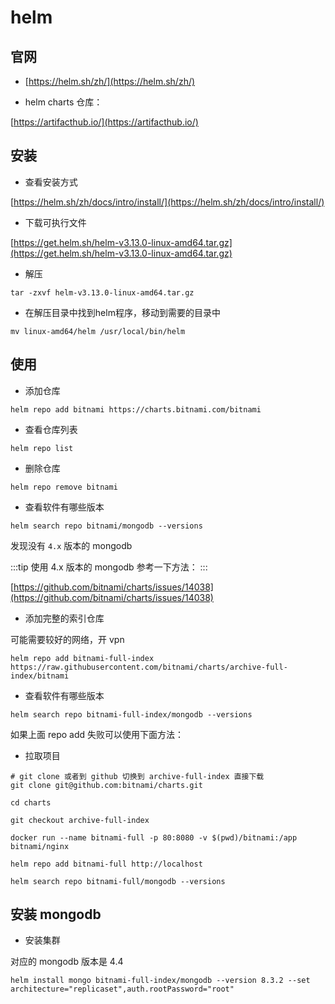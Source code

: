 # helm

## 官网

- [https://helm.sh/zh/](https://helm.sh/zh/)

- helm charts 仓库：

[https://artifacthub.io/](https://artifacthub.io/)

## 安装

- 查看安装方式

[https://helm.sh/zh/docs/intro/install/](https://helm.sh/zh/docs/intro/install/)

- 下载可执行文件

[https://get.helm.sh/helm-v3.13.0-linux-amd64.tar.gz](https://get.helm.sh/helm-v3.13.0-linux-amd64.tar.gz)

- 解压

```shell
tar -zxvf helm-v3.13.0-linux-amd64.tar.gz
```

- 在解压目录中找到helm程序，移动到需要的目录中

```shell
mv linux-amd64/helm /usr/local/bin/helm
```

## 使用

- 添加仓库

```shell
helm repo add bitnami https://charts.bitnami.com/bitnami
```

- 查看仓库列表

```shell
helm repo list
```

- 删除仓库

```shell
helm repo remove bitnami
```

- 查看软件有哪些版本

```shell
helm search repo bitnami/mongodb --versions
```

发现没有 `4.x` 版本的 mongodb

:::tip
使用 4.x 版本的 mongodb 参考一下方法：
:::

[https://github.com/bitnami/charts/issues/14038](https://github.com/bitnami/charts/issues/14038)

- 添加完整的索引仓库

可能需要较好的网络，开 vpn

```shell
helm repo add bitnami-full-index https://raw.githubusercontent.com/bitnami/charts/archive-full-index/bitnami
```

- 查看软件有哪些版本

```shell
helm search repo bitnami-full-index/mongodb --versions
```

如果上面 repo add 失败可以使用下面方法：

- 拉取项目

```shell
# git clone 或者到 github 切换到 archive-full-index 直接下载
git clone git@github.com:bitnami/charts.git

cd charts

git checkout archive-full-index

docker run --name bitnami-full -p 80:8080 -v $(pwd)/bitnami:/app bitnami/nginx

helm repo add bitnami-full http://localhost

helm search repo bitnami-full/mongodb --versions
```

## 安装 mongodb

- 安装集群

对应的 mongodb 版本是 4.4

```shell
helm install mongo bitnami-full-index/mongodb --version 8.3.2 --set architecture="replicaset",auth.rootPassword="root"
```
